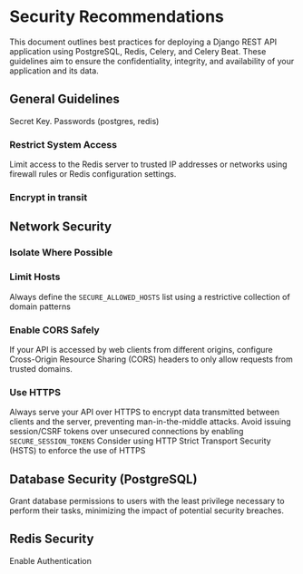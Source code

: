 # Security Recommendations

This document outlines best practices for deploying a Django REST API application using PostgreSQL, Redis, Celery, and Celery Beat. These guidelines aim to ensure the confidentiality, integrity, and availability of your application and its data.

## General Guidelines

Secret Key. Passwords (postgres, redis)

### Restrict System Access

Limit access to the Redis server to trusted IP addresses or networks using firewall rules or Redis configuration settings.

### Encrypt in transit

## Network Security

### Isolate Where Possible

### Limit Hosts 

Always define the `SECURE_ALLOWED_HOSTS` list using a restrictive collection of domain patterns

### Enable CORS Safely

If your API is accessed by web clients from different origins, configure Cross-Origin Resource Sharing (CORS) headers to only allow requests from trusted domains.

### Use HTTPS

Always serve your API over HTTPS to encrypt data transmitted between clients and the server, preventing man-in-the-middle attacks.
Avoid issuing session/CSRF tokens over unsecured connections by enabling `SECURE_SESSION_TOKENS`
Consider using HTTP Strict Transport Security (HSTS) to enforce the use of HTTPS

## Database Security (PostgreSQL)

Grant database permissions to users with the least privilege necessary to perform their tasks, minimizing the impact of potential security breaches.

## Redis Security

Enable Authentication

